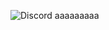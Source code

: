 ![Discord](https://img.shields.io/discord/671762839840489472?color=blue&label=chat&logoColor=blue)
aaaaaaaaa